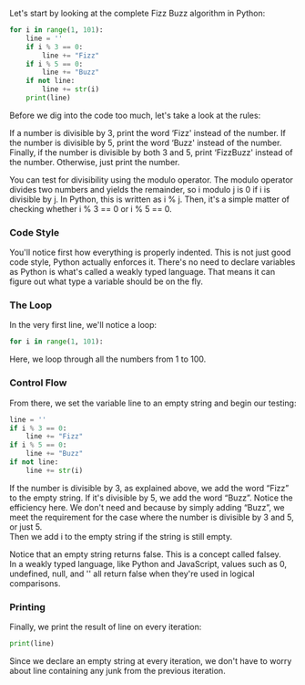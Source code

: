 Let's start by looking at the complete Fizz Buzz algorithm in Python:

```python
for i in range(1, 101):
    line = ''
    if i % 3 == 0:
        line += "Fizz"
    if i % 5 == 0:
        line += "Buzz"
    if not line:
        line += str(i)
    print(line)
```

Before we dig into the code too much, let's take a look at the rules:

If a number is divisible by 3, print the word ‘Fizz' instead of the number.
If the number is divisible by 5, print the word ‘Buzz' instead of the number.
Finally, if the number is divisible by both 3 and 5, print ‘FizzBuzz' instead of
the number. Otherwise, just print the number.

You can test for divisibility using the modulo operator.  The modulo operator
divides two numbers and yields the remainder, so i modulo j is 0 if i is
divisible by j. In Python, this is written as i % j.  Then, it's a simple matter
of checking whether i % 3 == 0 or i % 5 == 0.

### Code Style

You'll notice first how everything is properly indented. This is not just good
code style, Python actually enforces it.  There's no need to declare variables
as Python is what's called a weakly typed language. That means it can figure out
what type a variable should be on the fly.

### The Loop

In the very first line, we'll notice a loop:

```python
for i in range(1, 101):
```

Here, we loop through all the numbers from 1 to 100.

### Control Flow

From there, we set the variable line to an empty string and begin our testing:

```python
line = ''
if i % 3 == 0:
    line += "Fizz"
if i % 5 == 0:
    line += "Buzz"
if not line:
    line += str(i)
```

If the number is divisible by 3, as explained above, we add the word “Fizz” to
the empty string.  If it's divisible by 5, we add the word “Buzz”. Notice the
efficiency here. We don't need and because by simply adding “Buzz”, we meet the
requirement for the case where the number is divisible by 3 and 5, or just 5.  
Then we add i to the empty string if the string is still empty.

Notice that an empty string returns false.  This is a concept called falsey.  
In a weakly typed language, like Python and JavaScript, values such as 0,
undefined, null, and '' all return false when they're used in logical comparisons.

### Printing

Finally, we print the result of line on every iteration:

```python
print(line)
```

Since we declare an empty string at every iteration, we don't have to worry about
line containing any junk from the previous iteration.
